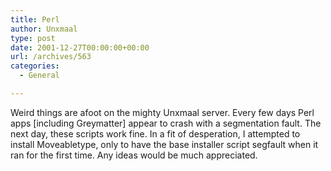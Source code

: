 ```yaml
---
title: Perl
author: Unxmaal
type: post
date: 2001-12-27T00:00:00+00:00
url: /archives/563
categories:
  - General

---
```

Weird things are afoot on the mighty Unxmaal server. Every few days Perl apps [including Greymatter] appear to crash with a segmentation fault. The next day, these scripts work fine. In a fit of desperation, I attempted to install Moveabletype, only to have the base installer script segfault when it ran for the first time. Any ideas would be much appreciated.